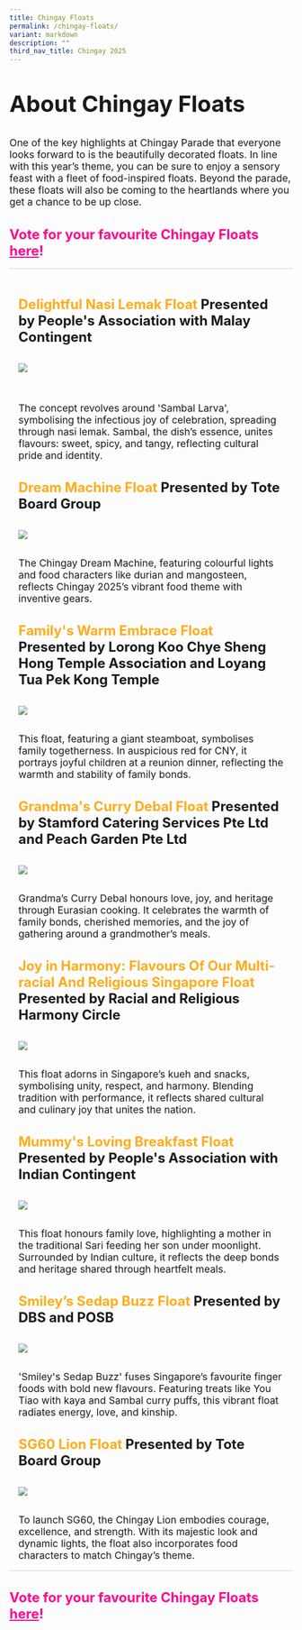 ```yaml
---
title: Chingay Floats
permalink: /chingay-floats/
variant: markdown
description: ""
third_nav_title: Chingay 2025
---
```

<div style="padding-top:2rem;font-size:2.5rem;">
<span style="font-weight: bold;">About Chingay Floats</span></div>

<div style="padding-top:1rem; padding-bottom:1rem; font-size:1.1rem">        

One of the key highlights at Chingay Parade that everyone looks forward to is the beautifully decorated floats. In line with this year’s theme, you can be sure to enjoy a sensory feast with a fleet of food-inspired floats.  Beyond the parade, these floats will also be coming to  the heartlands where you get a chance to be up close.<br>
</div>

<div style="font-size:1.5rem; padding-bottom: 1rem;">
<span style="font-weight: bold;"><span style="color: #ff008f;">Vote for your favourite Chingay Floats  <a style="color: #ff008f;" target="_blank" href="https://www.chingay.gov.sg/vote-cgfloat25/">here</a>!</span>
</span></div>

<div style="border-top: 2px solid #E5E4E2; padding-bottom: 2rem;"></div>

<div style="padding:1rem;font-size:1.5rem;">
<span style="font-weight: bold;"><span style="color: #FFAC1C;"> Delightful Nasi Lemak Float</span> Presented by People's Association with Malay Contingent</span></div>


<div><img src="/images/Chingay2025/BigFloats/chingay2025delightfulnasilemakfloat.jpg" style="padding: 1rem;"></div>

<div style="padding:1rem; font-size:1.1rem"><br> The concept revolves around 'Sambal Larva', symbolising the infectious joy of celebration, spreading through nasi lemak. Sambal, the dish’s essence, unites flavours: sweet, spicy, and tangy, reflecting cultural pride and identity.
</div>


<div style="padding:1rem;font-size:1.5rem;">
<span style="font-weight: bold;"><span style="color: #FFAC1C;"> Dream Machine Float </span> Presented by Tote Board Group</span></div>

<div><img src="/images/Chingay2025/BigFloats/dreammachine.jpg" style="padding: 1rem;"></div>

<div style="padding:1rem; font-size:1.1rem">The Chingay Dream Machine, featuring colourful lights and food characters like durian and mangosteen, reflects Chingay 2025’s vibrant food theme with inventive gears.</div>



<div style="padding:1rem;font-size:1.5rem;">
<span style="font-weight: bold;"><span style="color: #FFAC1C;"> Family's Warm Embrace Float </span> Presented by Lorong Koo Chye Sheng Hong Temple Association and Loyang Tua Pek Kong Temple</span></div>

<div><img src="/images/Chingay2025/BigFloats/chingay2025steamboat.jpg" style="padding: 1rem;"></div>

<div style="padding:1rem; font-size:1.1rem">This float, featuring a giant steamboat, symbolises family togetherness. In auspicious red for CNY, it portrays joyful children at a reunion dinner, reflecting the warmth and stability of family bonds.</div>


<div style="padding:1rem;font-size:1.5rem;">
<span style="font-weight: bold;"><span style="color: #FFAC1C;"> Grandma's Curry Debal Float </span> Presented by Stamford Catering Services Pte Ltd and Peach Garden Pte Ltd</span></div>

<div><img src="/images/Chingay2025/BigFloats/chingay2025grandmascurrydebalfloat.jpg" style="padding: 1rem;"></div>

<div style="padding:1rem; font-size:1.1rem">Grandma’s Curry Debal honours love, joy, and heritage through Eurasian cooking. It celebrates the warmth of family bonds, cherished memories, and the joy of gathering around a grandmother’s meals.</div>


<div style="padding:1rem;font-size:1.5rem;">
<span style="font-weight: bold;"><span style="color: #FFAC1C;"> Joy in Harmony: Flavours Of Our Multi-racial And Religious Singapore Float
 </span> Presented by Racial and Religious Harmony Circle</span></div>

<div><img src="/images/Chingay2025/BigFloats/chingay2025harmonycircle.jpg" style="padding: 1rem;"></div>

<div style="padding:1rem; font-size:1.1rem">This float adorns in Singapore’s kueh and snacks, symbolising unity, respect, and harmony. Blending tradition with performance, it reflects shared cultural and culinary joy that unites the nation.</div>


<div style="padding:1rem;font-size:1.5rem;">
<span style="font-weight: bold;"><span style="color: #FFAC1C;"> Mummy's Loving Breakfast Float </span> Presented by People's Association with Indian Contingent</span></div>

<div><img src="/images/Chingay2025/BigFloats/lovingbreakfast.jpg" style="padding: 1rem;"></div>

<div style="padding:1rem; font-size:1.1rem">This float honours family love, highlighting a mother in the traditional Sari feeding her son under moonlight. Surrounded by Indian culture, it reflects the deep bonds and heritage shared through heartfelt meals.</div>


<div style="padding:1rem;font-size:1.5rem;">
<span style="font-weight: bold;"><span style="color: #FFAC1C;"> Smiley’s Sedap Buzz Float </span> Presented by DBS and POSB</span></div>

<div><img src="/images/Chingay2025/BigFloats/chingay2025smileysedapbuzzfloat.jpg" style="padding: 1rem;"></div>

<div style="padding:1rem; font-size:1.1rem">'Smiley's Sedap Buzz' fuses Singapore’s favourite finger foods with bold new flavours. Featuring treats like You Tiao with kaya and Sambal curry puffs, this vibrant float radiates energy, love, and kinship.</div>

<div style="padding:1rem;font-size:1.5rem;">
<span style="font-weight: bold;"><span style="color: #FFAC1C;"> SG60 Lion Float </span> Presented by Tote Board Group</span></div>

<div><img src="/images/Chingay2025/BigFloats/sg60lionnew.jpg" style="padding: 1rem;"></div>

<div style="padding:1rem; font-size:1.1rem">To launch SG60, the Chingay Lion embodies courage, excellence, and strength. With its majestic look and dynamic lights, the float also incorporates food characters to match Chingay’s theme.</div>

<div style="border-top: 2px solid #E5E4E2; padding-bottom: 2rem;"></div>


<div style="font-size:1.5rem; padding-bottom: 1rem;">
<span style="font-weight: bold;"><span style="color: #ff008f;">Vote for your favourite Chingay Floats  <a style="color: #ff008f;" target="_blank" href="https://www.chingay.gov.sg/vote-cgfloat25/">here</a>!</span>
</span></div>
